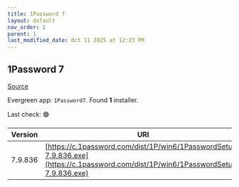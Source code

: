 ```yaml
---
title: 1Password 7
layout: default
nav_order: 2
parent: 1
last_modified_date: Oct 11 2025 at 12:23 PM
---
```


## 1Password 7

[Source](https://1password.com/)

Evergreen app: `1Password7`. Found **1** installer.

Last check: 🟢

| Version | URI                                                                                                                                |
| ------- | ---------------------------------------------------------------------------------------------------------------------------------- |
| 7.9.836 | [https://c.1password.com/dist/1P/win6/1PasswordSetup-7.9.836.exe](https://c.1password.com/dist/1P/win6/1PasswordSetup-7.9.836.exe) |
